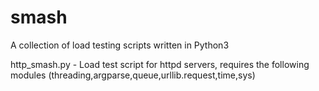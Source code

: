 # smash
A collection of load testing scripts written in Python3

http_smash.py - Load test script for httpd servers, requires the following modules (threading,argparse,queue,urllib.request,time,sys)

